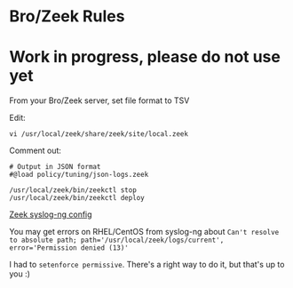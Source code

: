 # Bro/Zeek Rules

# Work in progress, please do not use yet


From your Bro/Zeek server, set file format to TSV


Edit:
```
vi /usr/local/zeek/share/zeek/site/local.zeek
```

Comment out:
```
# Output in JSON format
#@load policy/tuning/json-logs.zeek
```

```
/usr/local/zeek/bin/zeekctl stop
/usr/local/zeek/bin/zeekctl deploy
```

[Zeek syslog-ng config](zeek2logzilla.conf)


You may get errors on RHEL/CentOS from syslog-ng about `Can't resolve to absolute path; path='/usr/local/zeek/logs/current', error='Permission denied (13)'`

I had to `setenforce permissive`. There's a right way to do it, but that's up to you :)
